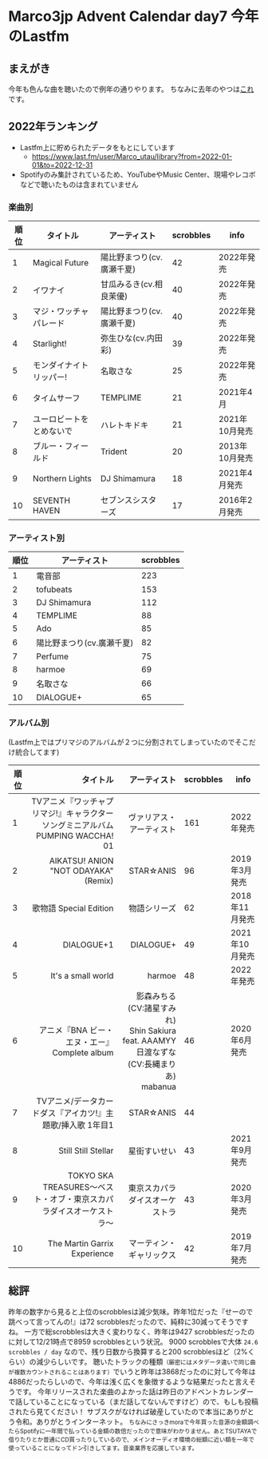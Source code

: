 # Marco3jp Advent Calendar day7 今年のLastfm

## まえがき
今年も色んな曲を聴いたので例年の通りやります。
ちなみに去年のやつは[これ](https://marco3jp.github.io/documents/advent-calendar/2021/2021-12-08-000000.html)です。


## 2022年ランキング

- Lastfm上に貯められたデータをもとにしています
  - https://www.last.fm/user/Marco_utau/library?from=2022-01-01&to=2022-12-31
- Spotifyのみ集計されているため、YouTubeやMusic Center、現場やレコボなどで聴いたものは含まれていません

### 楽曲別
| 順位  | タイトル            | アーティスト          | scrobbles | info       |
|-----|-----------------|-----------------|-----------|------------|
| 1   | Magical Future  | 陽比野まつり(cv.廣瀬千夏) | 42        | 2022年発売    |
| 2   | イワナイ            | 甘瓜みるき(cv.相良茉優)  | 40        | 2022年発売    |
| 3   | マジ・ワッチャパレード     | 陽比野まつり(cv.廣瀬千夏) | 40        | 2022年発売    |
| 4   | Starlight!      | 弥生ひな(cv.内田 彩)   | 39        | 2022年発売    |
| 5   | モンダイナイトリッパー!    | 名取さな            | 25        | 2022年発売    |
| 6   | タイムサーフ          | TEMPLIME        | 21        | 2021年4月    |
| 7   | ユーロビートをとめないで    | ハレトキドキ          | 21        | 2021年10月発売 |
| 8   | ブルー・フィールド       | Trident         | 20        | 2013年10月発売 |
| 9   | Northern Lights | DJ Shimamura    | 18        | 2021年4月発売  |
| 10  | SEVENTH HAVEN   | セブンスシスターズ       | 17        | 2016年2月発売  |


### アーティスト別

| 順位  | アーティスト          | scrobbles |
|-----|-----------------|-----------|
| 1   | 電音部             | 223       |
| 2   | tofubeats       | 153       |
| 3   | DJ Shimamura    | 112       |
| 4   | TEMPLIME        | 88        |
| 5   | Ado             | 85        |
| 6   | 陽比野まつり(cv.廣瀬千夏) | 82        |
| 7   | Perfume         | 75        |
| 8   | harmoe          | 69        |
| 9   | 名取さな            | 66        |
| 10  | DIALOGUE+       | 65        |


### アルバム別
(Lastfm上ではプリマジのアルバムが２つに分割されてしまっていたのでそこだけ統合してます)

| 順位  |                                               タイトル |                                                                        アーティスト | scrobbles | info       |
|-----|---------------------------------------------------:|------------------------------------------------------------------------------:|-----------|------------|
| 1   | TVアニメ『ワッチャプリマジ!』キャラクターソングミニアルバム PUMPING WACCHA! 01 |                                                                  ヴァリアス・アーティスト | 161       | 2022年発売    |
| 2   |               AIKATSU! ANION "NOT ODAYAKA" (Remix) |                                                                     STAR☆ANIS | 96        | 2019年3月発売  |
| 3   |                                歌物語 Special Edition |                                                                        物語シリーズ | 62        | 2018年11月発売 |
| 4   |                                         DIALOGUE+1 |                                                                     DIALOGUE+ | 49        | 2021年10月発売 |
| 5   |                                 It's a small world |                                                                        harmoe | 48        | 2022年発売    |
| 6   |                    アニメ『BNA ビー・エヌ・エー』Complete album | 影森みちる(CV:諸星すみれ)<br/>Shin Sakiura feat. AAAMYY<br/>日渡なずな(CV:長縄まりあ)<br/>mabanua | 46        | 2020年6月発売  |
| 7   |                  TVアニメ/データカードダス『アイカツ!』主題歌/挿入歌 1年目1 |                                                                     STAR☆ANIS | 44        |            |
| 8   |                                Still Still Stellar |                                                                        星街すいせい | 43        | 2021年9月発売  |
| 9   |        TOKYO SKA TREASURES〜ベスト・オブ・東京スカパラダイスオーケストラ〜 |                                                               東京スカパラダイスオーケストラ | 43        | 2020年3月発売  |
| 10  |                       The Martin Garrix Experience |                                                                  マーティン・ギャリックス | 42        | 2019年7月発売  |

## 総評
昨年の数字から見ると上位のscrobblesは減少気味。昨年1位だった『せーので跳べって言ってんの!』は72 scrobblesだったので、純粋に30減ってそうですね。
一方で総scrobblesは大きく変わりなく、昨年は9427 scrobblesだったのに対して12/21時点で8959 scrobblesという状況。
9000 scrobblesで大体 `24.6 scrobbles / day` なので、残り日数から換算すると200 scrobblesほど（2%くらい）の減少らしいです。
聴いたトラックの種類<small>（厳密にはメタデータ違いで同じ曲が複数カウントされることはあります）</small>でいうと昨年は3868だったのに対して今年は4886だったらしいので、今年は浅く広くを象徴するような結果だったと言えそうです。
今年リリースされた楽曲のよかった話は昨日のアドベントカレンダーで話していることになっている（まだ話してないんですけど）ので、もしも投稿されたら見てください！
サブスクがなければ破産していたので本当にありがとう令和。ありがとうインターネット。
<small>ちなみにさっきmoraで今年買った音源の金額調べたらSpotifyに一年間で払っている金額の数倍だったので意味がわかりません。あとTSUTAYAで借りたりとか普通にCD買ったりしているので、メインオーディオ環境の総額に近い額を一年で使っていることになってドン引きしてます。音楽業界を応援しています。</small>
